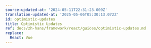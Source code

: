 ```yaml
---
source-updated-at: '2024-05-11T22:31:28.000Z'
translation-updated-at: '2025-05-06T05:30:13.072Z'
id: optimistic-updates
title: Optimistic Updates
ref: docs/zh-hans/framework/react/guides/optimistic-updates.md
replace:
  React: Vue
---
```

